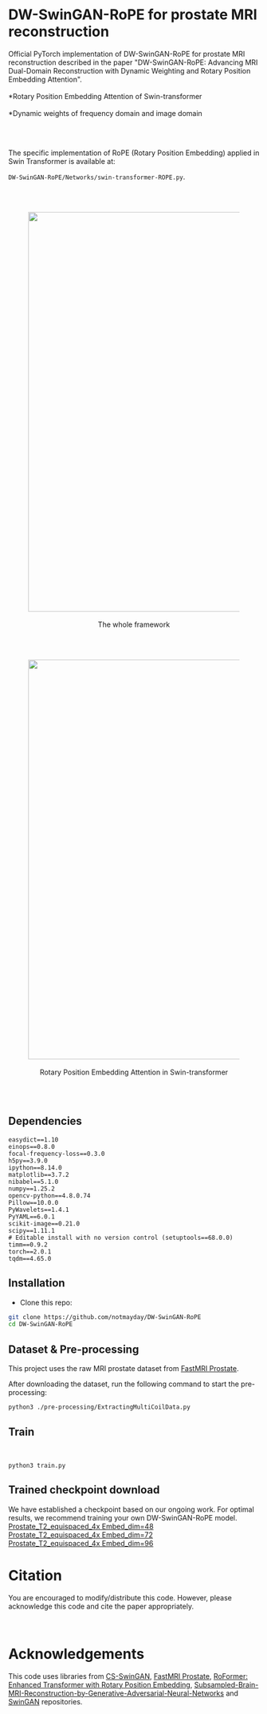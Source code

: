 # DW-SwinGAN-RoPE for prostate MRI reconstruction

Official PyTorch implementation of DW-SwinGAN-RoPE for prostate MRI reconstruction described in the paper "DW-SwinGAN-RoPE: Advancing MRI Dual-Domain Reconstruction with Dynamic Weighting and Rotary Position Embedding Attention".
<br />
<br />
*Rotary Position Embedding Attention of Swin-transformer
<br />
<br />
*Dynamic weights of frequency domain and image domain

<br />
<br />

The specific implementation of RoPE (Rotary Position Embedding) applied in Swin Transformer is available at:

`DW-SwinGAN-RoPE/Networks/swin-transformer-ROPE.py`.

<br />
<br />

<div align="center">
  <figure> 
    <img src="./asserts/framework.png" width="800px">
    <figcaption><br />The whole framework</figcaption> 
  </figure> 
</div>

<br />
<br />

<div align="center">
  <figure> 
    <img src="./asserts/RoPE Attention.png" width="800px">
    <figcaption><br />Rotary Position Embedding Attention in Swin-transformer</figcaption> 
    <figure> 
</div>

<br />
<br />

## Dependencies

```
easydict==1.10
einops==0.8.0
focal-frequency-loss==0.3.0
h5py==3.9.0
ipython==8.14.0
matplotlib==3.7.2
nibabel==5.1.0
numpy==1.25.2
opencv-python==4.8.0.74
Pillow==10.0.0
PyWavelets==1.4.1
PyYAML==6.0.1
scikit-image==0.21.0
scipy==1.11.1
# Editable install with no version control (setuptools==68.0.0)
timm==0.9.2
torch==2.0.1
tqdm==4.65.0
```

## Installation
- Clone this repo:
```bash
git clone https://github.com/notmayday/DW-SwinGAN-RoPE
cd DW-SwinGAN-RoPE
```
## Dataset & Pre-processing
This project uses the raw MRI prostate dataset from [FastMRI Prostate](https://github.com/cai2r/fastMRI_prostate).

After downloading the dataset, run the following command to start the pre-processing: <br />

```
python3 ./pre-processing/ExtractingMultiCoilData.py 

```

## Train

<br />

```
python3 train.py 

```

## Trained checkpoint download

We have established a checkpoint based on our ongoing work. For optimal results, we recommend training your own DW-SwinGAN-RoPE model.
<br />
[Prostate_T2_equispaced_4x Embed_dim=48](https://drive.google.com/file/d/1CXM74I7a9_5cwTnBeIgwzsBi9zYJeREP/view?usp=drive_link)
<br />
[Prostate_T2_equispaced_4x Embed_dim=72](https://drive.google.com/file/d/15NOFWl00GLsorhyPLS1TrllQQWss9vwp/view?usp=drive_link)
<br />
[Prostate_T2_equispaced_4x Embed_dim=96](https://drive.google.com/file/d/1mgXAMAg7Lf5R82zTN3IssTdg8hU3gpMT/view?usp=drive_link)

# Citation
You are encouraged to modify/distribute this code. However, please acknowledge this code and cite the paper appropriately.


<br />

# Acknowledgements

This code uses libraries from [CS-SwinGAN](https://github.com/notmayday/CS-SwinGAN_MC_Rec), [FastMRI Prostate](https://github.com/cai2r/fastMRI_prostate), [RoFormer: Enhanced Transformer with Rotary Position Embedding](https://huggingface.co/docs/transformers/model_doc/roformer), [Subsampled-Brain-MRI-Reconstruction-by-Generative-Adversarial-Neural-Networks](https://github.com/ItamarDavid/Subsampled-Brain-MRI-Reconstruction-by-Generative-Adversarial-Neural-Networks) and [SwinGAN](https://github.com/learnerzx/SwinGAN) repositories.

